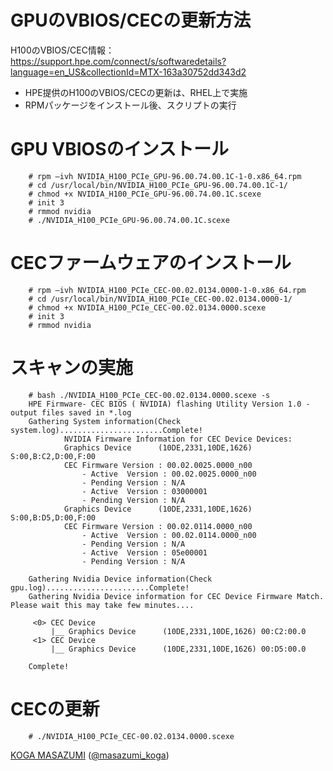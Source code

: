 # GPUのVBIOS/CECの更新方法

H100のVBIOS/CEC情報：https://support.hpe.com/connect/s/softwaredetails?language=en_US&collectionId=MTX-163a30752dd343d2

- HPE提供のH100のVBIOS/CECの更新は、RHEL上で実施
- RPMパッケージをインストール後、スクリプトの実行
  
# GPU VBIOSのインストール

        # rpm –ivh NVIDIA_H100_PCIe_GPU-96.00.74.00.1C-1-0.x86_64.rpm
        # cd /usr/local/bin/NVIDIA_H100_PCIe_GPU-96.00.74.00.1C-1/  
        # chmod +x NVIDIA_H100_PCIe_GPU-96.00.74.00.1C.scexe
        # init 3
        # rmmod nvidia
        # ./NVIDIA_H100_PCIe_GPU-96.00.74.00.1C.scexe

# CECファームウェアのインストール

        # rpm –ivh NVIDIA_H100_PCIe_CEC-00.02.0134.0000-1-0.x86_64.rpm
        # cd /usr/local/bin/NVIDIA_H100_PCIe_CEC-00.02.0134.0000-1/
        # chmod +x NVIDIA_H100_PCIe_CEC-00.02.0134.0000.scexe
        # init 3
        # rmmod nvidia

# スキャンの実施

        # bash ./NVIDIA_H100_PCIe_CEC-00.02.0134.0000.scexe -s
        HPE Firmware- CEC BIOS ( NVIDIA) flashing Utility Version 1.0 - output files saved in *.log
        Gathering System information(Check system.log).......................Complete!
                NVIDIA Firmware Information for CEC Device Devices:
                Graphics Device      (10DE,2331,10DE,1626) S:00,B:C2,D:00,F:00
                CEC Firmware Version : 00.02.0025.0000_n00
                    - Active  Version : 00.02.0025.0000_n00
                    - Pending Version : N/A
                    - Active  Version : 03000001
                    - Pending Version : N/A
                Graphics Device      (10DE,2331,10DE,1626) S:00,B:D5,D:00,F:00
                CEC Firmware Version : 00.02.0114.0000_n00
                    - Active  Version : 00.02.0114.0000_n00
                    - Pending Version : N/A
                    - Active  Version : 05e00001
                    - Pending Version : N/A

        Gathering Nvidia Device information(Check gpu.log).......................Complete!
        Gathering Nvidia Device information for CEC Device Firmware Match. Please wait this may take few minutes....
         
         <0> CEC Device              
             |__ Graphics Device      (10DE,2331,10DE,1626) 00:C2:00.0
         <1> CEC Device              
             |__ Graphics Device      (10DE,2331,10DE,1626) 00:D5:00.0
         
        Complete!

# CECの更新
        # ./NVIDIA_H100_PCIe_CEC-00.02.0134.0000.scexe
 

[KOGA MASAZUMI](https://www.amazon.co.jp/stores/%E5%8F%A4%E8%B3%80%E6%94%BF%E7%B4%94/author/B0725M9C6T) ([@masazumi_koga](https://x.com/masazumi_koga))

